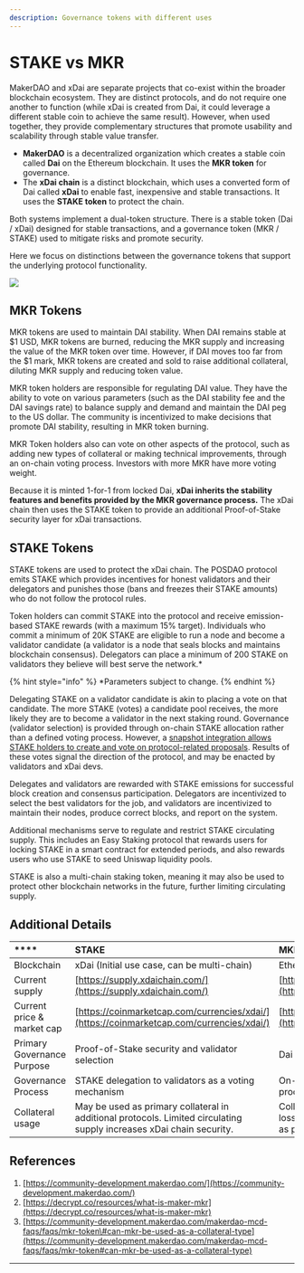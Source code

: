 ```yaml
---
description: Governance tokens with different uses
---
```


# STAKE vs MKR

MakerDAO and xDai are separate projects that co-exist within the broader blockchain ecosystem. They are distinct protocols, and do not require one another to function \(while xDai is created from Dai, it could leverage a different stable coin to achieve the same result\). However, when used together, they provide complementary structures that promote usability and scalability through stable value transfer. 

* **MakerDAO** is a decentralized organization which creates a stable coin called **Dai** on the Ethereum blockchain. It uses the **MKR token** for governance.
* The **xDai chain** is a distinct blockchain, which uses a converted form of Dai called **xDai** to enable fast, inexpensive and stable transactions.  It uses the **STAKE token** to protect the chain.   

Both systems implement a dual-token structure.  There is a stable token \(Dai / xDai\) designed for stable transactions, and a governance token \(MKR / STAKE\) used to mitigate risks and promote security.  

Here we focus on distinctions between the governance tokens that support the underlying protocol functionality.

![](../../.gitbook/assets/stake-v-mkr.png)

## **MKR Tokens**

MKR tokens are used to maintain DAI stability. When DAI remains stable at $1 USD, MKR tokens are burned, reducing the MKR supply and increasing the value of the MKR token over time. However, if DAI moves too far from the $1 mark, MKR tokens are created and sold to raise additional collateral, diluting MKR supply and reducing token value. 

MKR token holders are responsible for regulating DAI value. They have the ability to vote on various parameters \(such as the DAI stability fee and the DAI savings rate\) to balance supply and demand and maintain the DAI peg to the US dollar. The community is incentivized to make decisions that promote DAI stability, resulting in MKR token burning.

MKR Token holders also can vote on other aspects of the protocol, such as adding new types of collateral or making technical improvements, through an on-chain voting process. Investors with more MKR have more voting weight.

Because it is minted 1-for-1 from locked Dai, **xDai inherits the stability features and benefits provided by the MKR governance process.**  The xDai chain then uses the STAKE token to provide an additional Proof-of-Stake security layer for xDai transactions.

## **STAKE Tokens**

STAKE tokens are used to protect the xDai chain. The POSDAO protocol emits STAKE which provides incentives for honest validators and their delegators and punishes those \(bans and freezes their STAKE amounts\) who do not follow the protocol rules. 

Token holders can commit STAKE into the protocol and receive emission-based STAKE rewards \(with a maximum 15% target\). Individuals who commit a minimum of 20K STAKE are eligible to run a node and become a validator candidate \(a validator is a node that seals blocks and maintains blockchain consensus\).  Delegators can place a minimum of 200 STAKE on validators they believe will best serve the network.\* 

{% hint style="info" %}
\*Parameters subject to change.
{% endhint %}

Delegating STAKE on a validator candidate is akin to placing a vote on that candidate.  The more STAKE \(votes\) a candidate pool receives, the more likely they are to become a validator in the next staking round. Governance \(validator selection\) is provided through on-chain STAKE allocation rather than a defined voting process. However, a [snapshot integration allows STAKE holders to create and vote on protocol-related proposals](../../for-stakers/stake-token/stake-weighted-voting.md). Results of these votes signal the direction of the protocol, and may be enacted by validators and xDai devs.

Delegates and validators are rewarded with STAKE emissions for successful block creation and consensus participation. Delegators are incentivized to select the best validators for the job, and validators are incentivized to maintain their nodes, produce correct blocks, and report on the system.

Additional mechanisms serve to regulate and restrict STAKE circulating supply. This includes an Easy Staking protocol that rewards users for locking STAKE in a smart contract for extended periods, and also rewards users who use STAKE to seed Uniswap liquidity pools. 

STAKE is also a multi-chain staking token, meaning it may also be used to protect other blockchain networks in the future, further limiting circulating supply.

## **Additional Details**

| \*\*\*\* | **STAKE** | **MKR** |
| :--- | :--- | :--- |
| Blockchain | xDai \(Initial use case, can be multi-chain\) | Ethereum |
| Current supply | [https://supply.xdaichain.com/](https://supply.xdaichain.com/) | [https://daistats.com/\#/](https://daistats.com/#/) |
| Current price & market cap | [https://coinmarketcap.com/currencies/xdai/](https://coinmarketcap.com/currencies/xdai/) | [https://coinmarketcap.com/currencies/maker/](https://coinmarketcap.com/currencies/maker/) |
| Primary Governance Purpose | Proof-of-Stake security and validator selection | Dai stability, parameters and risk management |
| Governance Process | STAKE delegation to validators as a voting mechanism | On-chain governance and executive voting procedures |
| Collateral usage | May be used as primary collateral in additional protocols. Limited circulating supply increases xDai chain security. | Collateral of last resort to absorb possible losses from Dai creation. Not advisable for use as primary collateral. |

## **References**

1. [https://community-development.makerdao.com/](https://community-development.makerdao.com/)
2. [https://decrypt.co/resources/what-is-maker-mkr](https://decrypt.co/resources/what-is-maker-mkr)
3. [https://community-development.makerdao.com/makerdao-mcd-faqs/faqs/mkr-token\#can-mkr-be-used-as-a-collateral-type](https://community-development.makerdao.com/makerdao-mcd-faqs/faqs/mkr-token#can-mkr-be-used-as-a-collateral-type)

  
****

  


